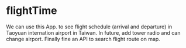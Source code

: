 # flightTime

We can use this App. to see flight schedule (arrival and departure) in Taoyuan internation airport in Taiwan. 
In future, add tower radio and can change airport. Finally fine an API to search flight route on map.
